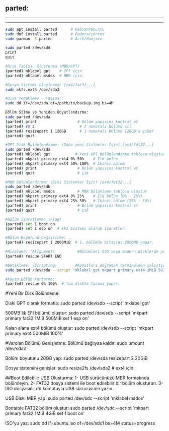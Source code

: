 ## parted:             
-----
-----

```sh
sudo apt install parted      # Debian/Ubuntu
sudo dnf install parted      # Fedora/centos
sudo pacman -S parted        # Arch/Manjaro
```
```sh
sudo parted /dev/sdd
print
quit
```
```sh
#Disk Tablosu Oluşturma (MBR/GPT)
(parted) mklabel gpt    # GPT için
(parted) mklabel msdos  # MBR için
```
```sh
#Dosya Sistemi Oluşturma: [ex4/fat32...]
sudo mkfs.ext4 /dev/sda3
```


```sh
#Disk Yedekleme - Taşıma:
sudo dd if=/dev/sda of=/path/to/backup.img bs=4M
```

```sh
Bölüm Silme ve Yeniden Boyutlandırma:
sudo parted /dev/sda
(parted) print                  # Bölüm yapısını kontrol et
(parted) rm 2                    # 2 numaralı bölümü sil
(parted) resizepart 1 120GB      # 1 numaralı bölümü 120GB'a çıkar
(parted) quit
```
```sh
#GPT Disk Bölümlendirme: (Daha yeni Sistemler İçin) [ex4/fat32...]
sudo parted /dev/sda
(parted) mklabel gpt           # Yeni GPT bölümlendirme tablosu oluştur
(parted) mkpart primary ext4 0% 50%    # İlk bölüm
(parted) mkpart primary ext4 50% 100%  # İkinci bölüm
(parted) print                  # Bölüm yapısını kontrol et
(parted) quit                   # çık

#MBR Bölümlendirme: (Eski Sistemler İçin) [ex4/fat32...]
sudo parted /dev/sdb
(parted) mklabel msdos          # MBR bölümleme tablosu oluştur
(parted) mkpart primary ext4 0% 25%    # İlk bölüm (0% - 25%)
(parted) mkpart primary ext4 25% 50%   # İkinci bölüm (25% - 50%)
(parted) print                  # Bölüm yapısını kontrol et
(parted) quit                   # çık
```
```sh
#Bölüm İşaretleme: (Flag)
(parted) set 1 boot on
(parted) set 1 esp on  # EFI Sistemi olarak işaretler.
```
```sh
#Bölüm Boyutunu Değiştirme:
(parted) resizepart 1 2000MiB  # 1. bölümün bitişini 2000MB yapar.
```

```sh
#Hizalama: (Alignment)          #Bölümleri SSD veya modern disklerde performans için hizalamak önemlidir:
(parted) rescue START END
```
```sh
#Betikleme: (Scripting)        #Komutları doğrudan terminalden çalıştırma:
sudo parted /dev/sda --script 'mklabel gpt mkpart primary ext4 1MiB 5GiB print quit'
```
```sh
#Kayıp Bölüm Kurtarma:
(parted) rescue 0% 100%  # Tüm diskte tarama yapar.
```


#Yeni Bir Disk Bölümleme:

Diski GPT olarak formatla:
sudo parted /dev/sdb --script 'mklabel gpt'

500MB'lık EFI bölümü oluştur:
sudo parted /dev/sdb --script 'mkpart primary fat32 1MiB 500MiB set 1 esp on'

Kalan alana ext4 bölümü oluştur:
sudo parted /dev/sdb --script 'mkpart primary ext4 500MiB 100%'

#Varolan Bölümü Genişletme:
Bölümü bağlıysa kaldır:
sudo umount /dev/sda2

Bölüm boyutunu 20GB yap:
sudo parted /dev/sda resizepart 2 20GiB

Dosya sistemini genişlet:
sudo resize2fs /dev/sda2  # ext4 için

##Boot Edilebilir USB Oluşturma:
1- USB sürücünüzü MBR formatında bölümleyin.
2- FAT32 dosya sistemi ile boot edilebilir bir bölüm oluşturun.
3- ISO dosyasını, dd komutuyla USB sürücüsüne yazın.

USB Diski MBR yap:
sudo parted /dev/sdc --script 'mklabel msdos'

Bootable FAT32 bölüm oluştur:
sudo parted /dev/sdc --script 'mkpart primary fat32 1MiB 4GiB set 1 boot on'

ISO'yu yaz:
sudo dd if=ubuntu.iso of=/dev/sdc1 bs=4M status=progress
